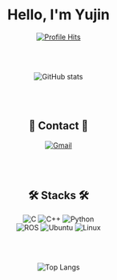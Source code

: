 <div align="center">
  
# Hello, I'm Yujin

<!-- Profile hits -->
<a href="https://hits.seeyoufarm.com">
  <img src="https://hits.seeyoufarm.com/api/count/incr/badge.svg?url=https%3A%2F%2Fgithub.com%2Feuzin3&count_bg=%23C4B3E0&title_bg=%23555555&icon=badoo.svg&icon_color=%23E7E7E7&title=hits&edge_flat=false" alt="Profile Hits">
</a>

<br><br>

<!-- GitHub Stats -->
![GitHub stats](https://github-readme-stats.vercel.app/api?username=Yujinlee&count_private=true&show_icons=true&theme=solarized-light)

<br><br>

## 🐰 Contact 🐰

<a href="mailto:reasonjin7@gmail.com">
  <img src="https://img.shields.io/badge/reasonjin7@gmail.com-D14836?style=flat-square&logo=gmail&logoColor=white" alt="Gmail">
</a>

<br><br>

## 🛠 Stacks 🛠

<img src="https://img.shields.io/badge/c-A8B9CC?style=flat-square&logo=c&logoColor=white" alt="C">
<img src="https://img.shields.io/badge/c++-00599C?style=flat-square&logo=c%2B%2B&logoColor=white" alt="C++">
<img src="https://img.shields.io/badge/Python-3776AB?style=flat-square&logo=Python&logoColor=white" alt="Python">
<br>
<img src="https://img.shields.io/badge/ROS-22314E?style=flat-square&logo=ROS&logoColor=white" alt="ROS">
<img src="https://img.shields.io/badge/Ubuntu-E95420?style=flat-square&logo=Ubuntu&logoColor=white" alt="Ubuntu">
<img src="https://img.shields.io/badge/linux-FCC624?style=flat-square&logo=linux&logoColor=black" alt="Linux">

<br><br>

<!-- Top Languages -->
![Top Langs](https://github-readme-stats.vercel.app/api/top-langs/?username=Yujinlee&layout=compact)

<br><br>

</div>

